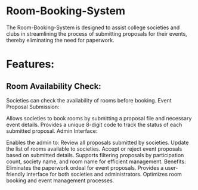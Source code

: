# Room-Booking-System

   The Room-Booking-System is designed to assist college societies and clubs in streamlining the process of submitting proposals for their events, thereby eliminating the need for paperwork.

# Features:
## Room Availability Check:

Societies can check the availability of rooms before booking.
Event Proposal Submission:

Allows societies to book rooms by submitting a proposal file and necessary event details.
Provides a unique 8-digit code to track the status of each submitted proposal.
Admin Interface:

Enables the admin to:
Review all proposals submitted by societies.
Update the list of rooms available to societies.
Accept or reject event proposals based on submitted details.
Supports filtering proposals by participation count, society name, and room name for efficient management.
Benefits:
Eliminates the paperwork ordeal for event proposals.
Provides a user-friendly interface for both societies and administrators.
Optimizes room booking and event management processes.
